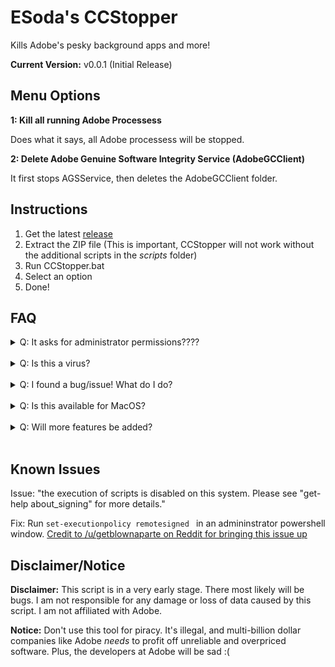 # ESoda's CCStopper

Kills Adobe's pesky background apps and more!

**Current Version:** v0.0.1 (Initial Release)

## Menu Options

**1: Kill all running Adobe Processess**

Does what it says, all Adobe processess will be stopped.

**2: Delete Adobe Genuine Software Integrity Service (AdobeGCClient)**

It first stops AGSService, then deletes the AdobeGCClient folder.

## Instructions

1. Get the latest [release](https://github.com/E-Soda/CCStopper/releases)
2. Extract the ZIP file (This is important, CCStopper will not work without the additional scripts in the _scripts_ folder)
3. Run CCStopper.bat
4. Select an option
5. Done!

## FAQ

<details>
<summary>Q: It asks for administrator permissions????</summary>
<br>
A: This script needs those permissions to stop Adobe from running in the background and to delete the AdobeGCClient folder. You should be weary of all software/scripts that ask for administrator permissions (especially Github scripts like this one). Please don't run this script if you don't know what you're doing. The full source code of this script is available in this repository.</details>

<br>

<details>
<summary>Q: Is this a virus?</summary>
<br>
A: Windows might say that it is a virus, but that is a false positive. As stated before, don't run this script if you don't trust it/know what you're doing.
</details>

<br>

<details>
<summary>Q: I found a bug/issue! What do I do?</summary>
<br>

A: First check [the known issues](https://github.com/E-Soda/CCStopper/blob/main/README.md#known-issues) for any issues that I am aware of. If your issue is not there, open up an issue describing your issue and how to reproduce it, and I'll work on it as soon as I can.
</details>

<br>

<details>
<summary>Q: Is this available for MacOS?</summary>
<br>
A: It is not currently avaliable for MacOS. If anyone in the community would like to port this to MacOS, feel free to do so!
</details>

<br>

<details>
<summary>Q: Will more features be added?</summary>
<br>
A: Yes! If you have any suggestions, please open an issue.
</details>
<br>

## Known Issues
Issue: "the execution of scripts is disabled on this system. Please see "get-help about_signing" for more details."

Fix: Run ```set-executionpolicy remotesigned ``` in an admininstrator powershell window. [Credit to /u/getblownaparte on Reddit for bringing this issue up](https://www.reddit.com/r/GenP/comments/ndhm94/i_made_a_script_to_stop_all_adobe_background/gyb0twq?utm_source=share&utm_medium=web2x&context=3)

## Disclaimer/Notice

**Disclaimer:** This script is in a very early stage. There most likely will be bugs. I am not responsible for any damage or loss of data caused by this script. I am not affiliated with Adobe.

**Notice:** Don't use this tool for piracy. It's illegal, and multi-billion dollar companies like Adobe _needs_ to profit off unreliable and overpriced software. Plus, the developers at Adobe will be sad :(
